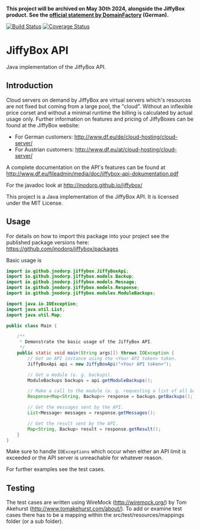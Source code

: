 **This project will be archived on May 30th 2024, alongside the JiffyBox product. See the
[official statement by DomainFactory](https://www.df.eu/de/support/df-faq/cloudserver/jiffybox-abschaltung/) (German).**

[![Build Status](https://travis-ci.org/jnodorp/jiffybox.svg?branch=main)](https://travis-ci.org/jnodorp/jiffybox)
[![Coverage Status](https://coveralls.io/repos/jnodorp/jiffybox/badge.svg?branch=main&service=github)](https://coveralls.io/github/jnodorp/jiffybox?branch=main)

# JiffyBox API
Java implementation of the JiffyBox API.

## Introduction
Cloud servers on demand by JiffyBox are virtual servers which's resources are not fixed but coming from a large pool, the "cloud". Without an inflexible price corset and without a minimal runtime the billing is calculated by actual usage only. Further information on features and pricing of JiffyBoxes can be found at the JiffyBox website:

- For German customers: http://www.df.eu/de/cloud-hosting/cloud-server/
- For Austrian customers: http://www.df.eu/at/cloud-hosting/cloud-server/

A complete documentation on the API's features can be found at http://www.df.eu/fileadmin/media/doc/jiffybox-api-dokumentation.pdf

For the javadoc look at http://jnodorp.github.io/jiffybox/

This project is a Java implementation of the JiffyBox API. It is licensed under the MIT License.

## Usage

For details on how to import this package into your project see the published package versions here:
https://github.com/jnodorp/jiffybox/packages

Basic usage is
```java
import io.github.jnodorp.jiffybox.JiffyBoxApi;
import io.github.jnodorp.jiffybox.models.Backup;
import io.github.jnodorp.jiffybox.models.Message;
import io.github.jnodorp.jiffybox.models.Response;
import io.github.jnodorp.jiffybox.modules.ModuleBackups;

import java.io.IOException;
import java.util.List;
import java.util.Map;

public class Main {

    /**
     * Demonstrate the basic usage of the JiffyBox API.
     */
    public static void main(String args[]) throws IOException {
        // Get an API instance using the <Your API token> token.
        JiffyBoxApi api = new JiffyBoxApi("<Your API token>");

        // Get a module (e. g. backups).
        ModuleBackups backups = api.getModuleBackups();

        // Make a call to the module (e. g. requesting a list of all backups).
        Response<Map<String, Backup>> response = backups.getBackups();

        // Get the messages sent by the API.
        List<Message> messages = response.getMessages();

        // Get the result sent by the API.
        Map<String, Backup> result = response.getResult();
    }
}
```

Make sure to handle `IOExceptions` which occur when either an API limit is exceeded or the API server is unreachable for whatever reason.

For further examples see the test cases.

## Testing
The test cases are written using WireMock (http://wiremock.org/) by Tom Akehurst (http://www.tomakehurst.com/about/). To add or examine test cases there has to be a mapping within the src/test/resources/mappings folder (or a sub folder).
